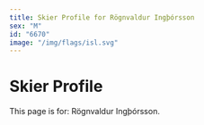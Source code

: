 ```yaml
---
title: Skier Profile for Rögnvaldur Ingþórsson
sex: "M"
id: "6670"
image: "/img/flags/isl.svg" 
---
```


# Skier Profile

This page is for: Rögnvaldur Ingþórsson.
    